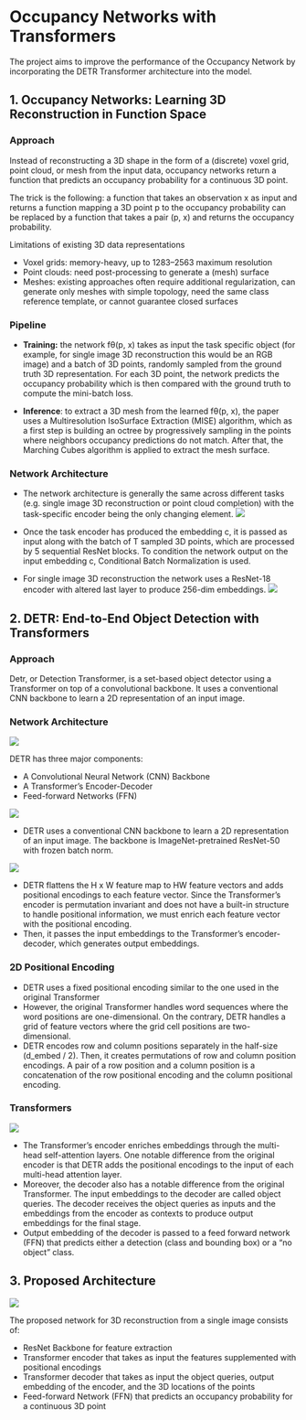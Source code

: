 # **Occupancy Networks with Transformers**
The project aims to improve the performance of the Occupancy Network by incorporating the DETR Transformer architecture into the model.
## **1. Occupancy Networks: Learning 3D Reconstruction in Function Space** 

### **Approach**

Instead of reconstructing a 3D shape in the form of a (discrete) voxel grid, point cloud, or mesh from the input data, occupancy networks return a function that predicts an occupancy probability for a continuous 3D point.

The trick is the following: a function that takes an observation x as input and returns a function mapping a 3D point p to the occupancy probability can be replaced by a function that takes a pair (p, x) and returns the occupancy probability.

Limitations of existing 3D data representations
- Voxel grids: memory-heavy, up to 1283–2563 maximum resolution
- Point clouds: need post-processing to generate a (mesh) surface
- Meshes: existing approaches often require additional regularization, can generate only meshes with simple topology, need the same class reference template, or cannot guarantee closed surfaces

### **Pipeline**
- **Training:** the network fθ(p, x) takes as input the task specific object (for example, for single image 3D reconstruction this would be an RGB image) and a batch of 3D points, randomly sampled from the ground truth 3D representation. For each 3D point, the network predicts the occupancy probability which is then compared with the ground truth to compute the mini-batch loss.
  
- **Inference**: to extract a 3D mesh from the learned fθ(p, x), the paper uses a Multiresolution IsoSurface Extraction (MISE) algorithm, which as a first step is building an octree by progressively sampling in the points where neighbors occupancy predictions do not match. After that, the Marching Cubes algorithm is applied to extract the mesh surface.

### **Network Architecture**
- The network architecture is generally the same across different tasks (e.g. single image 3D reconstruction or point cloud completion) with the task-specific encoder being the only changing element.
![](images/occnet.png)

- Once the task encoder has produced the embedding c, it is passed as input along with the batch of T sampled 3D points, which are processed by 5 sequential ResNet blocks. To condition the network output on the input embedding c, Conditional Batch Normalization is used.

- For single image 3D reconstruction the network uses a ResNet-18 encoder with altered last layer to produce 256-dim embeddings.
![](images/occnet2.png)

## **2. DETR: End-to-End Object Detection with Transformers** 
### **Approach**
Detr, or Detection Transformer, is a set-based object detector using a Transformer on top of a convolutional backbone. It uses a conventional CNN backbone to learn a 2D representation of an input image.

### **Network Architecture**

![](images/detr.png)

DETR has three major components:
  - A Convolutional Neural Network (CNN) Backbone
  - A Transformer’s Encoder-Decoder
  - Feed-forward Networks (FFN)

![](images/detr2.png)

- DETR uses a conventional CNN backbone to learn a 2D representation of an input image. The backbone is ImageNet-pretrained ResNet-50 with frozen batch norm.

![](images/detr3.png)

- DETR flattens the H x W feature map to HW feature vectors and adds positional encodings to each feature vector. Since the Transformer’s encoder is permutation invariant and does not have a built-in structure to handle positional information, we must enrich each feature vector with the positional encoding.
- Then, it passes the input embeddings to the Transformer’s encoder-decoder, which generates output embeddings.

### **2D Positional Encoding**
- DETR uses a fixed positional encoding similar to the one used in the original Transformer
- However, the original Transformer handles word sequences where the word positions are one-dimensional. On the contrary, DETR handles a grid of feature vectors where the grid cell positions are two-dimensional.
- DETR encodes row and column positions separately in the half-size (d_embed / 2). Then, it creates permutations of row and column position encodings. A pair of a row position and a column position is a concatenation of the row positional encoding and the column positional encoding.

### **Transformers**
![](images/detr4.png)

- The Transformer’s encoder enriches embeddings through the multi-head self-attention layers. One notable difference from the original encoder is that DETR adds the positional encodings to the input of each multi-head attention layer.
- Moreover, the decoder also has a notable difference from the original Transformer. The input embeddings to the decoder are called object queries.  The decoder receives the object queries as inputs and the embeddings from the encoder as contexts to produce output embeddings for the final stage. 
- Output embedding of the decoder is passed to a feed forward network (FFN) that predicts either a detection (class and bounding box) or a “no object” class.

## **3. Proposed Architecture** 
![](images/detr-occ.png)

The proposed network for 3D reconstruction from a single image consists of:
   -   ResNet Backbone for feature extraction
   -   Transformer encoder that takes as input the features supplemented with positional encodings
   -   Transformer decoder that takes as input the object queries, output embedding of the encoder, and the 3D locations of the points
   -   Feed-forward Network (FFN) that predicts an occupancy probability for a continuous 3D point